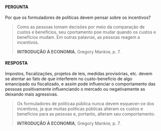 #### PERGUNTA

Por que os formuladores de politicas devem pensar sobre os incentivos?
> Como as pessoas tomam decisões por meio da comparação de custos e benefícios, seu cportamento poe mudar quando os custos e benefícios mudam. Em outras palavras, as pessoas reagem a incentivos. 
>
> **INTRODUÇÃO À ECONOMIA**, Gregory Mankiw, p. 7. 

#### RESPOSTA 

Impostos, fiscalizações, projetos de leis, medidas provisórias, etc. devem se atentar ao fato de que interferem no custo-beneficio de algo emancipado ou fiscalizado, e assim pode influenciar o comportamento das pessoas positivamente influenciando o mercado ou negativamente as deixando mais agressivas.

> Os formuladores de politicaa pública nunca devem esquecer-ce dos incentivos, ja que muitas politicas públicas alteram os custos e benefícios para as pessoas e, portanto, alteram seu comportamento.
>
> **INTRODUÇÃO À ECONOMIA**, Gregory Mankiw, p. 7.
